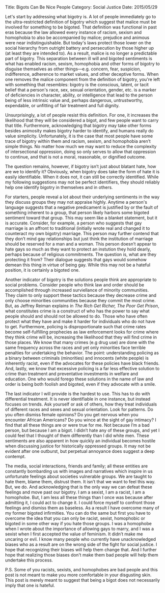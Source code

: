 Title: Bigots Can Be Nice People
Category: Social Justice
Date: 2015/05/29

Let's start by addressing what bigotry is. A lot of people immediately go to the ultra-restricted definition of bigotry which suggest that malice must be involved for something to be bigoted. That definition was functional in past eras because the law allowed every instance of racism, sexism and homophobia to also be accompanied by malice; prejudice and animous were near indistinguishable. But today's laws protect those lower on the social hierarchy from outright battery and persecution by those higher up (at least they are intended to). As a result, malice is no longer a predictable part of bigotry. This separation between ill will and bigoted sentiments is what has enabled racism, sexism, homophobia and other forms of bigotry to disguise themselves as other things—e.g. concern, fear, suspicion, indifference, adherence to market values, and other deceptive forms. When one removes the malice component from the definition of bigotry, you're left with something that resembles: bigotry is the conscious, latent, or tacit belief that a person's race, sex, sexual orientation, gender, etc. is a marker of deficiencies in character, ability, or intelligence that lead to the person being of less intrinsic value and, perhaps dangerous, untrustworthy, expendable, or unfitting of fair treatment and full dignity.

Unsurprisingly, a lot of people resist this definition. For one, it increases the likelihood that they will be considered a bigot, and few people want to carry that title. Furthermore, acknowledging that bigotry may take other forms besides animosity makes bigotry harder to identify, and humans really do value simplicity. Unfortunately, it is the case that most people have some trace of bigotry within them and racism, sexism, and homophobia aren’t simple things. No matter how much we may want to reduce the complexity of intersectional oppression, doing so only serves to allow that oppression to continue, and that is not a moral, reasonable, or dignified outcome.

The question remains, however, if bigotry isn’t just about blatant hate, how are we to identify it? Obviously, when bigotry does take the form of hate it is easily identifiable. When it does not, it can still be correctly identified. While my following suggestions may not be perfect identifiers, they should reliably help one identify bigotry in themselves and in others. 

For starters, people reveal a lot about their underlying sentiments in the way they discuss groups they may not appraise highly. Anytime a person's language suggests that a negative predicament is justified by or the fault of something inherent to a group, that person likely harbors some bigoted sentiment toward that group. This may seem like a blanket statement, but it is accurate. Consider, for example, a person who suggests that gay marriage is an affront to traditional (initially wrote real and changed it to counteract my own bigotry) marriage. This person may further contend that they don’t mind gay relationships but just think the institution of marriage should be reserved for a man and a woman. This person doesn’t appear to hate gays so much as they want to protect an instution they hold dearly, perhaps because of religious commitments. The question is, what are they protecting it from? Their dialogue suggests that gays would somehow demean this thing in virtue of being gay. While this may not be a hateful position, it is certainly a bigoted one.

Another indicator of bigotry is the solutions people think are appropriate to social problems. Consider people who think law and order should be accomplished through increased surviellance of minority communities. They claim to only support these tactics because they decrease crime and only choose minorities communities because they commit the most crime. But, as Jeffrey Reiman explains in *The Rich Get Richer, The Poor Get Prison*, what constitutes crime is a construct of who has the power to say what people should and should not be allowed to do. Those who have often protect what they have and make it harder for individuals who do not have to get. Furthermore, policing is disproportionate such that crime rates become self-fulfilling prophecies as law enforcement looks for crime where they think crime will be, increasing the likelihood that they will find crime in those places. We know that many crimes (e.g drug use) are done with the same frequency across the races and yet only minorities face terrible penalties for undertaking the behavior. The point: understanding policing as a binary between criminals (minorities) and innocents (white people) is inherently racist, even if the advocates for these policies have black friends. And, lastly, we know that excessive policing is a far less effective solution to crime than treatment and preventative investments in welfare and education. One who would forego these solutions in the name of law and order is being both foolish and bigoted, even if they advocate with a smile.

The last indicator I will provide is the hardest to use. This has to do with differential treatment. It is never identifiable in one instance, but instead focuses on trends. Ask yourself or ask of others, how they treat individuals of different races and sexes and sexual orientation. Look for patterns. Do you often dismiss female opinions? Do you get nervous when you encounter African Americans? Do you wince at the sight of gay intimacy?  I find that all these things are or were true for me. Not because I’m a bad person, but because I am a bigot. I didn’t hate any of these groups, and yet I could feel that I thought of them differently than I did white men. These sentiments are also apparent in how quickly an individual becomes hostile when discussing justice for historically oppressed groups. It may not be evident after one outburst, but perpetual annoyance does suggest a deep contempt.

The media, social interactions, friends and family; all these entities are constantly bombarding us with images and narratives which inspire in us unfortunate feelings about societies vulnerable groups. We are taught to hate them, blame them, distrust them. It isn’t that we want to feel this way. But, we do. And acknowledging that is the only way we can defeat these feelings and move past our bigotry. I am a sexist, I am a racist, I am a homophobe. But, I am less all these things than I once was because after admitting it, I could act to change it. I could force myself to confront those feelings and dismiss them as baseless. As a result I have overcome many of my former bigoted infirmities. You can do the same but first you have to overcome the idea that you can only be racist, sexist, homophobic or bigoted in some other way if you hate those groups. I was a homophobe when I wrote about the importance of allowing gays to marry, and I was a sexist when I first accepted the value of feminism. It didn’t make me uncaring or evil. I know many people who currently have unacknowledged biases who as a result are on the wrong side of the fight for social justice. I hope that recognizing their biases will help them change that. And I further hope that realizing those biases don't make them bad people will help them undertake this process.

P.S. Some of you racists, sexists, and homophobes are bad people and this post is not meant to make you more comfortable in your disgusting skin. This post is merely meant to suggest that being a bigot does not necessarily imply that one is hateful.
